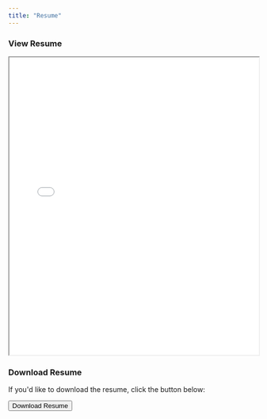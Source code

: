 ```yaml
---
title: "Resume"
---
```


### View Resume

<iframe src="/resume.pdf" width="100%" height="600px">
   
</iframe>

### Download Resume

If you'd like to download the resume, click the button below:

<a href="/resume.pdf" download>
  <button class="download-btn">Download Resume</button>
</a>
